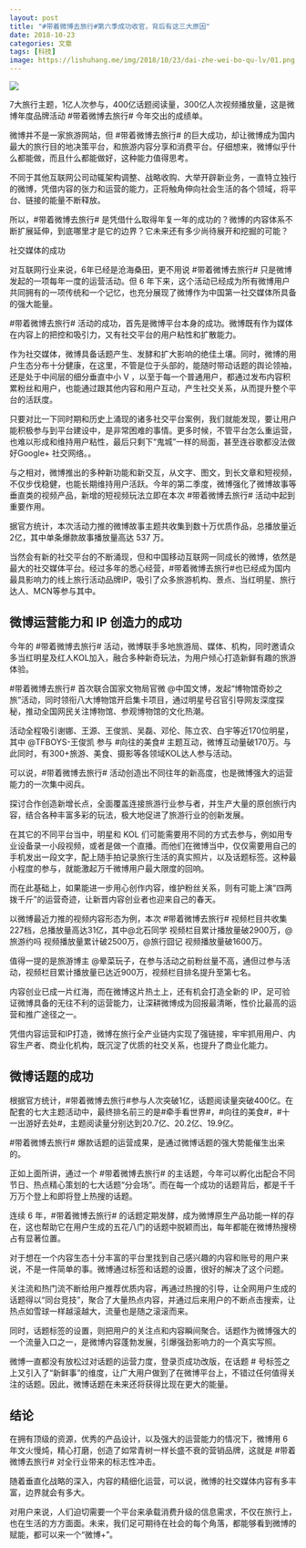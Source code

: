 ```yaml
---
layout: post
title: "#带着微博去旅行#第六季成功收官，背后有这三大原因"
date: 2018-10-23
categories: 文章
tags: [科技]
image: https://lishuhang.me/img/2018/10/23/dai-zhe-wei-bo-qu-lv/01.png
---
```


![](https://lishuhang.me/img/2018/10/23/dai-zhe-wei-bo-qu-lv/01.png)

7大旅行主题，1亿人次参与，400亿话题阅读量，300亿人次视频播放量，这是微博年度品牌活动 #带着微博去旅行# 今年交出的成绩单。

微博并不是一家旅游网站，但 #带着微博去旅行# 的巨大成功，却让微博成为国内最大的旅行目的地决策平台，和旅游内容分享和消费平台。仔细想来，微博似乎什么都能做，而且什么都能做好，这种能力值得思考。

不同于其他互联网公司动辄架构调整、战略收购、大举开辟新业务，一直特立独行的微博，凭借内容的张力和运营的能力，正将触角伸向社会生活的各个领域，将平台、链接的能量不断释放。

所以，#带着微博去旅行# 是凭借什么取得年复一年的成功的？微博的内容体系不断扩展延伸，到底哪里才是它的边界？它未来还有多少尚待展开和挖掘的可能？

社交媒体的成功

对互联网行业来说，6年已经是沧海桑田，更不用说 #带着微博去旅行# 只是微博发起的一项每年一度的运营活动。但 6 年下来，这个活动已经成为所有微博用户共同拥有的一项传统和一个记忆，也充分展现了微博作为中国第一社交媒体所具备的强大能量。

#带着微博去旅行# 活动的成功，首先是微博平台本身的成功。微博既有作为媒体在内容上的把控和吸引力，又有社交平台的用户粘性和扩散能力。

作为社交媒体，微博具备话题产生、发酵和扩大影响的绝佳土壤。同时，微博的用户生态分布十分健康，在这里，不管是位于头部的，能随时带动话题的舆论领袖，还是处于中间层的细分垂直中小 V ，以至于每一个普通用户，都通过发布内容积累粉丝和用户，也能通过跟其他内容和用户互动，产生社交关系，从而提升整个平台的活跃度。

只要对比一下同时期和历史上涌现的诸多社交平台案例，我们就能发现，要让用户能积极参与到平台建设中，是非常困难的事情。更多时候，不管平台怎么重运营，也难以形成和维持用户粘性，最后只剩下“鬼城”一样的局面，甚至连谷歌都没法做好Google+ 社交网络。。

与之相对，微博推出的多种新功能和新交互，从文字、图文，到长文章和短视频，不仅步伐稳健，也能长期维持用户活跃。今年的第二季度，微博强化了微博故事等垂直类的视频产品，新增的短视频玩法立即在本次 #带着微博去旅行# 活动中起到重要作用。

据官方统计，本次活动力推的微博故事主题共收集到数十万优质作品，总播放量近2亿，其中单条爆款故事播放量高达 537 万。

当然会有新的社交平台的不断涌现，但和中国移动互联网一同成长的微博，依然是最大的社交媒体平台。经过多年的悉心经营，#带着微博去旅行#也已经成为国内最具影响力的线上旅行活动品牌IP，吸引了众多旅游机构、景点、当红明星、旅行达人、MCN等参与其中。

## 微博运营能力和 IP 创造力的成功

今年的 #带着微博去旅行# 活动，微博联手多地旅游局、媒体、机构，同时邀请众多当红明星及红人KOL加入，融合多种新奇玩法，为用户倾心打造新鲜有趣的旅游体验。

#带着微博去旅行# 首次联合国家文物局官微 @中国文博，发起“博物馆奇妙之旅”活动，同时领衔八大博物馆开启集卡项目，通过明星号召官引导网友深度探秘，推动全国网民关注博物馆、参观博物馆的文化热潮。

活动全程吸引谢娜、王源、王俊凯、吴磊、邓伦、陈立农、白宇等近170位明星，其中 @TFBOYS-王俊凯 参与 #向往的美食# 主题互动，微博互动量破170万。与此同时，有300+旅游、美食、摄影等各领域KOL达人参与活动。

可以说，#带着微博去旅行# 活动创造出不同往年的新高度，也是微博强大的运营能力的一次集中阅兵。

探讨合作创造新增长点，全面覆盖连接旅游行业参与者，并生产大量的原创旅行内容，结合各种丰富多彩的玩法，极大地促进了旅游行业的创新发展。

在其它的不同平台当中，明星和 KOL 们可能需要用不同的方式去参与，例如用专业设备录一小段视频，或者是做一个直播。而他们在微博当中，仅仅需要用自己的手机发出一段文字，配上随手拍记录旅行生活的真实照片，以及话题标签。这种最小程度的参与，就能激起万千微博用户最大限度的回响。

而在此基础上，如果能进一步用心创作内容，维护粉丝关系，则有可能上演“四两拨千斤”的运营奇迹，让新晋内容创业者也迎来自己的春天。

以微博最近力推的视频内容形态为例，本次 #带着微博去旅行# 视频栏目共收集227档，总播放量高达31亿，其中@北石同学 视频栏目累计播放量破2900万，@旅游约吗 视频播放量累计破2500万，@旅行囧记 视频播放量破1600万。

值得一提的是旅游博主 @晕菜玩子，在参与活动之前粉丝量不高，通但过参与活动，视频栏目累计播放量已达近900万，视频栏目排名提升至第七名。

内容创业已成一片红海，而在微博这片热土上，还有机会打造全新的 IP，足可验证微博具备的无往不利的运营能力，让深耕微博成为回报最清晰，性价比最高的运营和推广途径之一。

凭借内容运营和IP打造，微博在旅行全产业链内实现了强链接，牢牢抓用用户、内容生产者、商业化机构，既沉淀了优质的社交关系，也提升了商业化能力。

## 微博话题的成功

根据官方统计，#带着微博去旅行#参与人次突破1亿，话题阅读量突破400亿。在配套的七大主题活动中，最终排名前三的是#牵手看世界#，#向往的美食#，#十一出游好去处#，主题阅读量分别达到20.7亿、20.2亿、19.9亿。

#带着微博去旅行# 爆款话题的运营成果，是通过微博话题的强大势能催生出来的。

正如上面所讲，通过一个 #带着微博去旅行# 的主话题，今年可以孵化出配合不同节日、热点精心策划的七大话题“分会场”。而在每一个成功的话题背后，都是千千万万个登上和即将登上热搜的话题。

连续 6 年，#带着微博去旅行# 的话题定期发酵，成为微博原生产品功能一样的存在，这也帮助它在用户生成的五花八门的话题中脱颖而出，每年都能在微博热搜榜占有显著位置。

对于想在一个内容生态十分丰富的平台里找到自己感兴趣的内容和账号的用户来说，不是一件简单的事。微博通过标签和话题的设置，很好的解决了这个问题。

关注流和热门流不断给用户推荐优质内容，再通过热搜的引导，让全网用户生成的话题得以“同台竞技”，聚合了大量热点内容，并通过后来用户的不断点击搜索，让热点如雪球一样越滚越大，流量也是随之滚滚而来。

同时，话题标签的设置，则把用户的关注点和内容瞬间聚合。话题作为微博强大的一个流量入口之一，是微博内容蓬勃发展，引爆强劲影响力的一个真实写照。

微博一直都没有放松过对话题的运营力度，登录页成功改版，在话题 # 号标签之上又引入了“新鲜事”的维度，让广大用户做到了在微博平台上，不错过任何值得关注的话题。因此，微博话题在未来还将获得比现在更大的能量。

## 结论

在拥有顶级的资源，优秀的产品设计，以及强大的运营能力的情况下，微博用 6 年文火慢炖，精心打磨，创造了如常青树一样长盛不衰的营销品牌，这就是 #带着微博去旅行# 对全行业带来的标志性冲击。

随着垂直化战略的深入，内容的精细化运营，可以说，微博的社交媒体内容有多丰富，边界就会有多大。

对用户来说，人们迫切需要一个平台来承载消费升级的信息需求，不仅在旅行上，也在生活的方方面面。未来，我们足可期待在社会的每个角落，都能够看到微博的赋能，都可以来一个“微博+”。